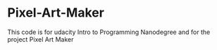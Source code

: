 # Pixel-Art-Maker
This code is for udacity Intro to Programming Nanodegree and for the project Pixel Art Maker
